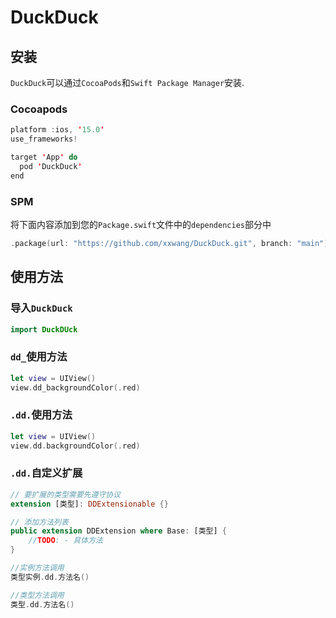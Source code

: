 # DuckDuck

## 安装

`DuckDuck`可以通过`CocoaPods`和`Swift Package Manager`安装.

### Cocoapods

```Swift
platform :ios, '15.0'
use_frameworks!

target 'App' do
  pod 'DuckDuck'
end
```

### SPM

将下面内容添加到您的`Package.swift`文件中的`dependencies`部分中
```Swift
.package(url: "https://github.com/xxwang/DuckDuck.git", branch: "main")
```

## 使用方法

### 导入`DuckDuck`

```Swift
import DuckDUck
```

### `dd_`使用方法

```Swift
let view = UIView()
view.dd_backgroundColor(.red)
```

### `.dd.`使用方法

```Swift
let view = UIView()
view.dd.backgroundColor(.red)
```

### `.dd.`自定义扩展

```Swift
// 要扩展的类型需要先遵守协议
extension [类型]: DDExtensionable {}

// 添加方法列表
public extension DDExtension where Base: [类型] {
    //TODO: - 具体方法
}

//实例方法调用
类型实例.dd.方法名()

//类型方法调用
类型.dd.方法名()
```
